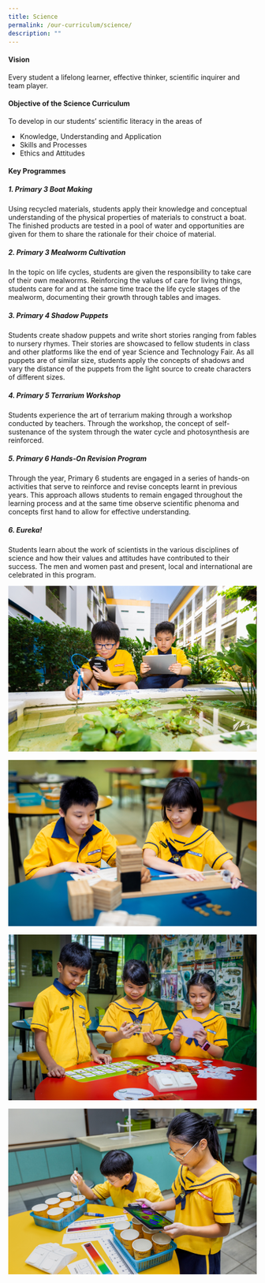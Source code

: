 ```yaml
---
title: Science
permalink: /our-curriculum/science/
description: ""
---
```



#### Vision
Every student a lifelong learner, effective thinker, scientific inquirer and team player.

#### Objective of the Science Curriculum
To develop in our students’ scientific literacy in the areas of
*   Knowledge, Understanding and Application
*   Skills and Processes
*   Ethics and Attitudes

#### Key Programmes

##### 1. Primary 3 Boat Making
Using recycled materials, students apply their knowledge and conceptual understanding of the physical properties of materials to construct a boat. The finished products are tested in a pool of water and opportunities are given for them to share the rationale for their choice of material.

##### 2. Primary 3 Mealworm Cultivation
In the topic on life cycles, students are given the responsibility to take care of their own mealworms. Reinforcing the values of care for living things, students care for and at the same time trace the life cycle stages of the mealworm, documenting their growth through tables and images.

##### 3. Primary 4 Shadow Puppets
Students create shadow puppets and write short stories ranging from fables to nursery rhymes. Their stories are showcased to fellow students in class and other platforms like the end of year Science and Technology Fair. As all puppets are of similar size, students apply the concepts of shadows and vary the distance of the puppets from the light source to create characters of different sizes.

##### 4. Primary 5 Terrarium Workshop
Students experience the art of terrarium making through a workshop conducted by teachers. Through the workshop, the concept of self-sustenance of the system through the water cycle and photosynthesis are reinforced.

##### 5. Primary 6 Hands-On Revision Program
Through the year, Primary 6 students are engaged in a series of hands-on activities that serve to reinforce and revise concepts learnt in previous years. This approach allows students to remain engaged throughout the learning process and at the same time observe scientific phenoma and concepts first hand to allow for effective understanding.

##### 6. Eureka!
Students learn about the work of scientists in the various disciplines of science and how their values and attitudes have contributed to their success. The men and women past and present, local and international are celebrated in this program.

![](/images/SC/sc1.jpg)

![](/images/SC/sc2.jpg)

![](/images/SC/sc3.jpg)

![](/images/SC/sc4.jpg)